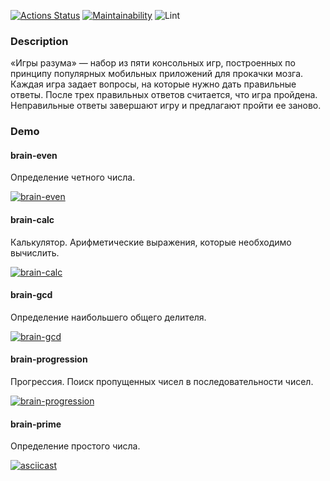 [![Actions Status](https://github.com/chaosmirage/frontend-project-lvl1/workflows/hexlet-check/badge.svg)](https://github.com/chaosmirage/frontend-project-lvl1/actions)
[![Maintainability](https://api.codeclimate.com/v1/badges/a99a88d28ad37a79dbf6/maintainability)](https://codeclimate.com/github/codeclimate/codeclimate/maintainability)
![Lint](https://github.com/chaosmirage/frontend-project-lvl1/actions/workflows/superlinter.yml/badge.svg)

### Description

«Игры разума» — набор из пяти консольных игр, построенных по принципу популярных мобильных приложений для прокачки мозга. Каждая игра задает вопросы, на которые нужно дать правильные ответы. После трех правильных ответов считается, что игра пройдена. Неправильные ответы завершают игру и предлагают пройти ее заново.

### Demo

#### brain-even
Определение четного числа.

[![brain-even](https://asciinema.org/a/q4p3FEL8hFxqJ0mYwwm6VY507.svg)](https://asciinema.org/a/q4p3FEL8hFxqJ0mYwwm6VY507)

#### brain-calc
Калькулятор. Арифметические выражения, которые необходимо вычислить.

[![brain-calc](https://asciinema.org/a/7S80SZ0cMU2xiF0XWQWy0tgfS.svg)](https://asciinema.org/a/7S80SZ0cMU2xiF0XWQWy0tgfS)

#### brain-gcd
Определение наибольшего общего делителя.

[![brain-gcd](https://asciinema.org/a/U3oAQqZq24Q4yqMnWDak7Bc89.svg)](https://asciinema.org/a/U3oAQqZq24Q4yqMnWDak7Bc89)

#### brain-progression
Прогрессия. Поиск пропущенных чисел в последовательности чисел.

[![brain-progression](https://asciinema.org/a/aKl5QCKaUJ9KzCCWRIDj03Oyv.svg)](https://asciinema.org/a/aKl5QCKaUJ9KzCCWRIDj03Oyv)

#### brain-prime
Определение простого числа.

[![asciicast](https://asciinema.org/a/n0wd5WSEmkQsCNI6mcANmVPsr.svg)](https://asciinema.org/a/n0wd5WSEmkQsCNI6mcANmVPsr)
